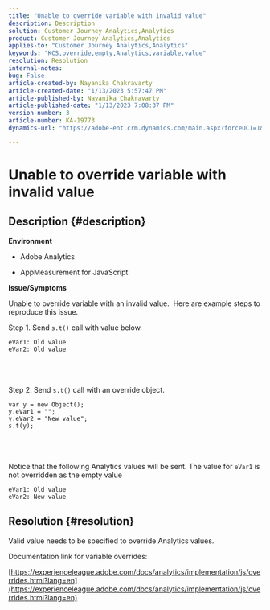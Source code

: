 ```yaml
---
title: "Unable to override variable with invalid value"
description: Description
solution: Customer Journey Analytics,Analytics
product: Customer Journey Analytics,Analytics
applies-to: "Customer Journey Analytics,Analytics"
keywords: "KCS,override,empty,Analytics,variable,value"
resolution: Resolution
internal-notes: 
bug: False
article-created-by: Nayanika Chakravarty
article-created-date: "1/13/2023 5:57:47 PM"
article-published-by: Nayanika Chakravarty
article-published-date: "1/13/2023 7:08:37 PM"
version-number: 3
article-number: KA-19773
dynamics-url: "https://adobe-ent.crm.dynamics.com/main.aspx?forceUCI=1&pagetype=entityrecord&etn=knowledgearticle&id=161a6dc6-6b93-ed11-aad1-6045bd006c82"

---
```

# Unable to override variable with invalid value

## Description {#description}


<b>Environment</b>

- Adobe Analytics

- AppMeasurement for JavaScript

<b>Issue/Symptoms</b>

Unable to override variable with an invalid value.  Here are example steps to reproduce this issue.

Step 1. Send `s.t()` call with value below.


```
eVar1: Old value
eVar2: Old value
```

<br> <br><br>
Step 2. Send `s.t()` call with an override object.


```
var y = new Object();
y.eVar1 = "";
y.eVar2 = "New value";
s.t(y);
```

<br> <br><br>
Notice that the following Analytics values will be sent. The value for `eVar1` is not overridden as the empty value


```
eVar1: Old value
eVar2: New value
```



## Resolution {#resolution}


Valid value needs to be specified to override Analytics values.

Documentation link for variable overrides:

[https://experienceleague.adobe.com/docs/analytics/implementation/js/overrides.html?lang=en](https://experienceleague.adobe.com/docs/analytics/implementation/js/overrides.html?lang=en)

